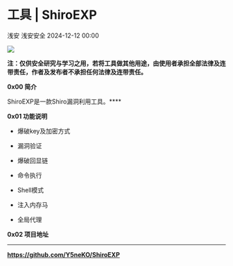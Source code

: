 #  工具 | ShiroEXP   
浅安  浅安安全   2024-12-12 00:00  
  
![](https://mmbiz.qpic.cn/sz_mmbiz_png/7stTqD182SXmqBsiblH0BvyZ49iclLyYb2qQj2FkDzjcvhmWsqsxdgZDBOUmtz2ZD3ucicGAvPIwaXnamn3DaXQWw/640?wx_fmt=png&from=appmsg "")  
  
**注：仅供安全研究与学习之用，若将工具做其他用途，由使用者承担全部法律及连带责任，作者及发布者不承担任何法律及连带责任。**  
  
**0x00 简介**  
  
ShiroEXP是一款Shiro漏洞利用工具。****  
  
**0x01 功能说明**  
- 爆破key及加密方式  
  
- 漏洞验证  
  
- 爆破回显链  
  
- 命令执行  
  
- Shell模式  
  
- 注入内存马  
  
- 全局代理  
  
**0x02 项目地址**  
****  
  
**https://github.com/Y5neKO/ShiroEXP**  
  
  
  
